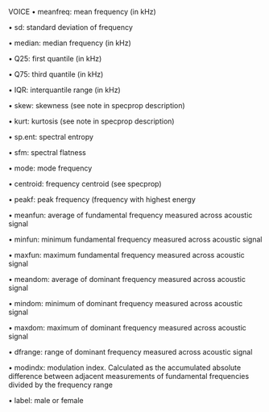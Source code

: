 VOICE
• meanfreq: mean frequency (in kHz)

• sd: standard deviation of frequency

• median: median frequency (in kHz)

• Q25: first quantile (in kHz)

• Q75: third quantile (in kHz)

• IQR: interquantile range (in kHz)

• skew: skewness (see note in specprop description)

• kurt: kurtosis (see note in specprop description)

• sp.ent: spectral entropy

• sfm: spectral flatness

• mode: mode frequency

• centroid: frequency centroid (see specprop)

• peakf: peak frequency (frequency with highest energy

•  meanfun: average of fundamental frequency measured across acoustic signal

• minfun: minimum fundamental frequency measured across acoustic signal

• maxfun: maximum fundamental frequency measured across acoustic signal

• meandom: average of dominant frequency measured across acoustic signal

• mindom: minimum of dominant frequency measured across acoustic signal

• maxdom: maximum of dominant frequency measured across acoustic signal

• dfrange: range of dominant frequency measured across acoustic signal

• modindx: modulation index. Calculated as the accumulated absolute difference between adjacent measurements of fundamental frequencies divided by the frequency range

• label: male or female
